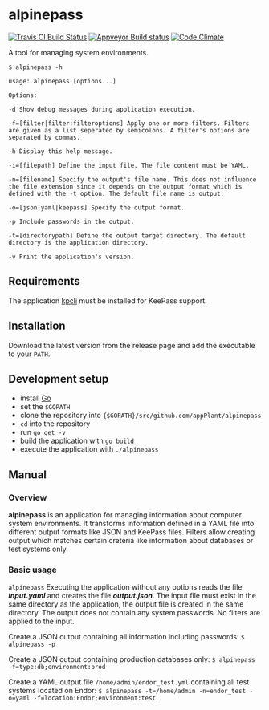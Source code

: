# alpinepass

[![Travis CI Build Status](https://travis-ci.org/appPlant/alpinepass.svg?branch=master)](https://travis-ci.org/appPlant/alpinepass)
[![Appveyor Build status](https://ci.appveyor.com/api/projects/status/8uavdsappvon3gjh?svg=true)](https://ci.appveyor.com/project/EightBitBoy/alpinepass)
[![Code Climate](https://codeclimate.com/github/appPlant/alpinepass/badges/gpa.svg)](https://codeclimate.com/github/appPlant/alpinepass)

A tool for managing system environments.

```
$ alpinepass -h

usage: alpinepass [options...]

Options:

-d Show debug messages during application execution.

-f=[filter|filter:filteroptions] Apply one or more filters. Filters are given as a list seperated by semicolons. A filter's options are separated by commas.

-h Display this help message.

-i=[filepath] Define the input file. The file content must be YAML.

-n=[filename] Specify the output's file name. This does not influence the file extension since it depends on the output format which is defined with the -t option. The default file name is output.

-o=[json|yaml|keepass] Specify the output format.

-p Include passwords in the output.

-t=[directorypath] Define the output target directory. The default directory is the application directory.

-v Print the application's version.
```
## Requirements

The application [kpcli](http://kpcli.sourceforge.net/) must be installed for KeePass support.

## Installation

Download the latest version from the release page and add the executable to your ```PATH```.

## Development setup

* install [Go](https://golang.org/)
* set the `$GOPATH`
* clone the repository into `{$GOPATH}/src/github.com/appPlant/alpinepass`
* `cd` into the repository
* run `go get -v`
* build the application with `go build`
* execute the application with `./alpinepass`

## Manual

### Overview

**alpinepass** is an application for managing information about computer system environments. It transforms information defined in a YAML file into different output formats like JSON and KeePass files. Filters allow creating output which matches certain creteria like information about databases or test systems only.

### Basic usage

```alpinepass``` Executing the application without any options reads the file ***input.yaml*** and creates the file ***output.json***. The input file must exist in the same directory as the application, the output file is created in the same directory. The output does not contain any system passwords. No filters are applied to the input.

Create a JSON output containing all information including passwords:
```$ alpinepass -p```

Create a JSON output containing production databases only:
```$ alpinepass -f=type:db;environment:prod```

Create a YAML output file ```/home/admin/endor_test.yml``` containing all test systems located on Endor:
```$ alpinepass -t=/home/admin -n=endor_test -o=yaml -f=location:Endor;environment:test```
